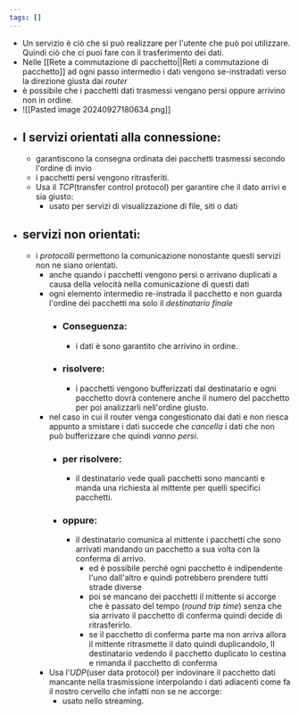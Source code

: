 ```yaml
---
tags: []
---
```


- Un servizio è ciò che si può realizzare per l'utente che può poi utilizzare. Quindi ciò che ci puoi fare con il trasferimento dei dati.
- Nelle [[Rete a commutazione di pacchetto||Reti a commutazione di pacchetto]] ad ogni passo intermedio i dati vengono se-instradati verso la direzione giusta dai _router_ 
- è possibile che i pacchetti dati trasmessi vengano persi oppure arrivino non in ordine.
- ![[Pasted image 20240927180634.png]]
- ## I servizi orientati alla connessione:
	- garantiscono la consegna ordinata dei pacchetti trasmessi secondo l'ordine di invio
	- i pacchetti persi vengono ritrasferiti.
	- Usa il _TCP_(transfer control protocol) per garantire che il dato arrivi  e sia giusto:
		- usato per servizi di visualizzazione di file, siti o dati 
- ## servizi non orientati:
	- i _protocolli_ permettono la comunicazione nonostante questi servizi non ne siano orientati.
		- anche quando i pacchetti vengono persi o arrivano duplicati a causa della velocità nella comunicazione di questi dati
		- ogni elemento intermedio re-instrada il pacchetto e non guarda l'ordine dei pacchetti ma solo il _destinatario finale_ 
			- ### Conseguenza: 
				- i dati è sono garantito che arrivino in ordine.
			- ### risolvere: 
				- i pacchetti vengono bufferizzati dal destinatario e ogni pacchetto dovrà contenere anche il numero del pacchetto per poi analizzarli nell'ordine giusto. 
		- nel caso in cui il router venga congestionato dai dati e non riesca appunto a smistare i dati succede che _cancella_ i dati che non può bufferizzare che quindi _vanno persi_.
			- ### per risolvere: 
				- il destinatario vede quali pacchetti sono mancanti e manda una richiesta al mittente per quelli specifici pacchetti.
			- ### oppure: 
				- il destinatario comunica al mittente i pacchetti che sono arrivati mandando un pacchetto a sua volta con la conferma di arrivo.
					- ed è possibile perché ogni pacchetto è indipendente l'uno dall'altro e quindi potrebbero prendere tutti strade diverse
					- poi se mancano dei pacchetti il mittente si accorge che è passato del tempo (_round trip time_) senza che sia arrivato il pacchetto di conferma quindi decide di ritrasferirlo. 
					- se il pacchetto di conferma parte ma non arriva allora il mittente ritrasmette il dato quindi duplicandolo, Il destinatario vedendo il pacchetto duplicato lo cestina e rimanda il pacchetto di conferma 
		- Usa l'_UDP_(user data protocol) per indovinare il pacchetto dati mancante nella trasmissione interpolando i dati adiacenti come fa il nostro cervello che infatti non se ne accorge:
			- usato nello streaming.